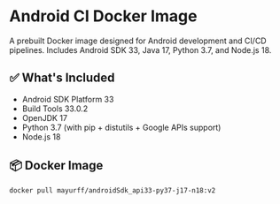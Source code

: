 # Android CI Docker Image

A prebuilt Docker image designed for Android development and CI/CD pipelines. Includes Android SDK 33, Java 17, Python 3.7, and Node.js 18.

## ✅ What's Included

- Android SDK Platform 33
- Build Tools 33.0.2
- OpenJDK 17
- Python 3.7 (with pip + distutils + Google APIs support)
- Node.js 18

## 📦 Docker Image

```bash
docker pull mayurff/androidSdk_api33-py37-j17-n18:v2
